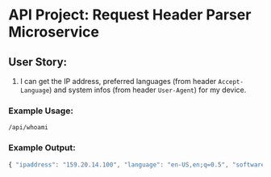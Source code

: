 # API Project: Request Header Parser Microservice
## User Story:
1. I can get the IP address, preferred languages (from header `Accept-Language`)
and system infos (from header `User-Agent`) for my device.
### Example Usage:
```text
/api/whoami
```
### Example Output:
```js
{ "ipaddress": "159.20.14.100", "language": "en-US,en;q=0.5", "software": "Mozilla/5.0 (X11; Ubuntu; Linux x86_64; rv:50.0) Gecko/20100101 Firefox/50.0" }
```

